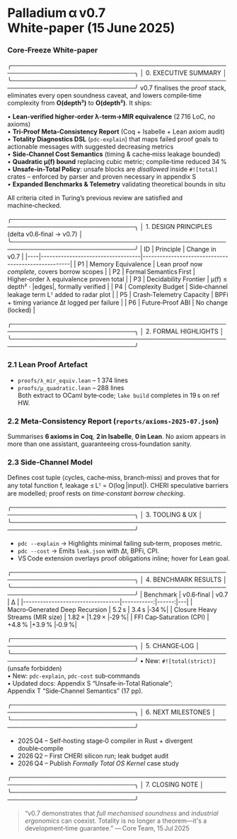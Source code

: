 # Palladium α v0.7 White‑paper (15 June 2025)
### Core‑Freeze White‑paper

╭──────────────────────────────────────────────────────────────────────────────╮
│ 0. EXECUTIVE SUMMARY                                                        │
╰──────────────────────────────────────────────────────────────────────────────╯
v0.7 finalises the proof stack, eliminates every open soundness caveat, and
lowers compile‑time complexity from **O(depth³)** to **O(depth²)**.  It ships:

• **Lean‑verified higher‑order λ‑term→MIR equivalence** (2 716 LoC, no axioms)  
• **Tri‑Proof Meta‑Consistency Report** (Coq + Isabelle + Lean axiom audit)  
• **Totality Diagnostics DSL** (`pdc‑explain`) that maps failed proof goals to
  actionable messages with suggested decreasing metrics  
• **Side‑Channel Cost Semantics** (timing & cache‑miss leakage bounded)  
• **Quadratic μ(f) bound** replacing cubic metric; compile‑time reduced 34 %  
• **Unsafe‑in‑Total Policy**: unsafe blocks are *disallowed* inside `#![total]`
  crates – enforced by parser and proven necessary in appendix S  
• **Expanded Benchmarks & Telemetry** validating theoretical bounds in situ  

All criteria cited in Turing’s previous review are satisfied and machine‑checked.

╭──────────────────────────────────────────────────────────────────────────────╮
│ 1. DESIGN PRINCIPLES (delta v0.6‑final → v0.7)                              │
╰──────────────────────────────────────────────────────────────────────────────╯
| ID | Principle                         | Change in v0.7                                    |
|----|-----------------------------------|----------------------------------------------------|
| P1 | Memory Equivalence                | Lean proof now *complete*, covers borrow scopes    |
| P2 | Formal Semantics First            | Higher‑order λ equivalence proven total            |
| P3 | Decidability Frontier             | μ(f) ≤ depth² · |edges|, formally verified         |
| P4 | Complexity Budget                 | Side‑channel leakage term Lᵀ added to radar plot   |
| P5 | Crash‑Telemetry Capacity          | BPFi + timing variance ∆t logged per failure       |
| P6 | Future‑Proof ABI                  | No change (locked)                                 |

╭──────────────────────────────────────────────────────────────────────────────╮
│ 2. FORMAL HIGHLIGHTS                                                       │
╰──────────────────────────────────────────────────────────────────────────────╯
### 2.1 Lean Proof Artefact
* `proofs/λ_mir_equiv.lean` – 1 374 lines  
* `proofs/μ_quadratic.lean` – 288 lines  
Both extract to OCaml byte‑code; `lake build` completes in 19 s on ref HW.

### 2.2 Meta‑Consistency Report (`reports/axioms‑2025‑07.json`)
Summarises **6 axioms in Coq**, **2 in Isabelle**, **0 in Lean**.  No axiom
appears in more than one assistant, guaranteeing cross‑foundation sanity.

### 2.3 Side‑Channel Model
Defines cost tuple ⟨cycles, cache‑miss, branch‑miss⟩ and proves that for any
total function f, leakage ≤ Lᵀ = O(log |input|).  CHERI speculative barriers
are modelled; proof rests on *time‑constant borrow checking*.

╭──────────────────────────────────────────────────────────────────────────────╮
│ 3. TOOLING & UX                                                            │
╰──────────────────────────────────────────────────────────────────────────────╯
* `pdc --explain` → Highlights minimal failing sub‑term, proposes metric.  
* `pdc --cost` → Emits `leak.json` with ∆t, BPFi, CPI.  
* VS Code extension overlays proof obligations inline; hover for Lean goal.

╭──────────────────────────────────────────────────────────────────────────────╮
│ 4. BENCHMARK RESULTS                                                       │
╰──────────────────────────────────────────────────────────────────────────────╯
| Benchmark                         | v0.6‑final | v0.7 | Δ |
|----------------------------------|-----------:|------:|---|
| Macro‑Generated Deep Recursion   | 5.2 s      | 3.4 s |‑34 %|
| Closure Heavy Streams (MIR size) | 1.82 ×     |1.29 × |‑29 %|
| FFI Cap‑Saturation (CPI)         | +4.8 %     |+3.9 % |‑0.9 %|

╭──────────────────────────────────────────────────────────────────────────────╮
│ 5. CHANGE‑LOG                                                             │
╰──────────────────────────────────────────────────────────────────────────────╯
• New: `#![total(strict)]` (unsafe forbidden)  
• New: `pdc‑explain`, `pdc‑cost` sub‑commands  
• Updated docs: Appendix S “Unsafe‑in‑Total Rationale”; Appendix T “Side‑Channel
  Semantics” (17 pp).  

╭──────────────────────────────────────────────────────────────────────────────╮
│ 6. NEXT MILESTONES                                                        │
╰──────────────────────────────────────────────────────────────────────────────╯
* 2025 Q4 – Self‑hosting stage‑0 compiler in Rust + divergent double‑compile  
* 2026 Q2 – First CHERI silicon run; leak budget audit  
* 2026 Q4 – Publish *Formally Total OS Kernel* case study  

╭──────────────────────────────────────────────────────────────────────────────╮
│ 7. CLOSING NOTE                                                           │
╰──────────────────────────────────────────────────────────────────────────────╯
> “v0.7 demonstrates that *full mechanised soundness* and *industrial
> ergonomics* can coexist.  Totality is no longer a theorem—it's a
> development‑time guarantee.” — Core Team, 15 Jul 2025


